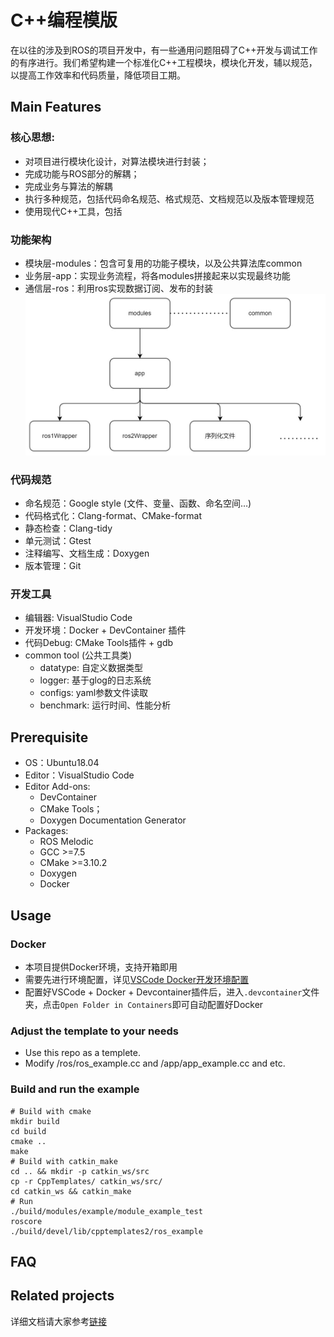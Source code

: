 # C++编程模版
    
在以往的涉及到ROS的项目开发中，有一些通用问题阻碍了C++开发与调试工作的有序进行。我们希望构建一个标准化C++工程模块，模块化开发，辅以规范，以提高工作效率和代码质量，降低项目工期。

## Main Features

### 核心思想:
+ 对项目进行模块化设计，对算法模块进行封装；
+ 完成功能与ROS部分的解耦；
+ 完成业务与算法的解耦
+ 执行多种规范，包括代码命名规范、格式规范、文档规范以及版本管理规范
+ 使用现代C++工具，包括

### 功能架构


 + 模块层-modules：包含可复用的功能子模块，以及公共算法库common
 + 业务层-app：实现业务流程，将各modules拼接起来以实现最终功能
 + 通信层-ros：利用ros实现数据订阅、发布的封装
 ![image](https://github.com/Arthurshen926/CppTemplates/blob/main/%E6%B5%81%E7%A8%8B%E5%9B%BE.jpg?raw=true)
### 代码规范
+ 命名规范：Google style  (文件、变量、函数、命名空间…)
+ 代码格式化：Clang-format、CMake-format
+ 静态检查：Clang-tidy
+ 单元测试：Gtest
+ 注释编写、文档生成：Doxygen
+ 版本管理：Git
### 开发工具
+ 编辑器: VisualStudio Code
+ 开发环境：Docker + DevContainer 插件
+ 代码Debug: CMake Tools插件 + gdb
+ common tool (公共工具类)
    + datatype: 自定义数据类型
    + logger: 基于glog的日志系统
    + configs: yaml参数文件读取  
    + benchmark: 运行时间、性能分析


## Prerequisite
+ OS：Ubuntu18.04
+ Editor：VisualStudio Code
+ Editor Add-ons: 
    + DevContainer
    + CMake  Tools；
    + Doxygen  Documentation Generator
+ Packages:
    + ROS Melodic
    + GCC >=7.5
    + CMake >=3.10.2
    + Doxygen
    + Docker
## Usage

### Docker
+ 本项目提供Docker环境，支持开箱即用
+ 需要先进行环境配置，详见[VSCode Docker开发环境配置](https://sjtu.feishu.cn/wiki/wikcnsbnAh5l1UIkUKyYTnz7q1c)
+ 配置好VSCode + Docker + Devcontainer插件后，进入`.devcontainer`文件夹，点击`Open Folder in Containers`即可自动配置好Docker
### Adjust the template to your needs
+ Use this repo as a templete.
+ Modify /ros/ros_example.cc and /app/app_example.cc and etc.


### Build and run the example
```
# Build with cmake
mkdir build
cd build
cmake ..
make
# Build with catkin_make
cd .. && mkdir -p catkin_ws/src
cp -r CppTemplates/ catkin_ws/src/
cd catkin_ws && catkin_make
# Run
./build/modules/example/module_example_test
roscore
./build/devel/lib/cpptemplates2/ros_example
```


## FAQ
## Related projects

详细文档请大家参考[链接](https://sjtu.feishu.cn/docx/Ns7ldBtpJoisyKxcY5Tc3rgSnJc)



